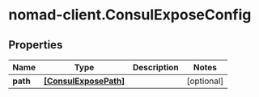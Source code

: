 # nomad-client.ConsulExposeConfig

## Properties

Name | Type | Description | Notes
------------ | ------------- | ------------- | -------------
**path** | [**[ConsulExposePath]**](ConsulExposePath.md) |  | [optional] 


